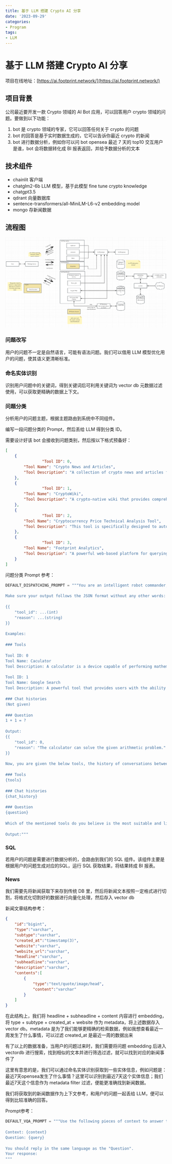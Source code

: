 ```yaml
---
title: 基于 LLM 搭建 Crypto AI 分享
date: '2023-09-29'
categories:
- Program
tags:
- LLM
---
```

# 基于 LLM 搭建 Crypto AI 分享

项目在线地址：[https://ai.footprint.network/](https://ai.footprint.network/)

## 项目背景

公司最近要开发一款 Crypto 领域的 AI Bot 应用，可以回答用户 crypto 领域的问题。要做到以下功能：

1. bot 是 crypto 领域的专家，它可以回答任何关于 crypto 的问题
2. bot 的回答是基于实时数据生成的，它可以告诉你最近 crypto 的新闻
3. bot 进行数据分析，例如你可以问 bot opensea 最近 7 天的 top10 交互用户是谁，bot 会将数据转化成 BI 报表返回，并给予数据分析的文本

## 技术组件

- chainlit 客户端
- chatglm2-6b LLM 模型，基于此模型 fine tune crypto knowledge
- chatgpt3.5
- qdrant 向量数据库
- sentence-transformers/all-MiniLM-L6-v2 embedding model
- mongo 存新闻数据

## 流程图

![Untitled](./img/img_13.png)

### 问题改写

用户的问题不一定是自然语言，可能有语法问题。我们可以借用 LLM 模型优化用户的问题，使其语义更清晰标准。

### 命名实体识别

识别用户问题中的关键词，得到关键词后可利用关键词为 vector db 元数据过滤使用，可以获取更精确的数据上下文。

### 问题分类

分析用户的问题主题，根据主题路由到系统中不同组件。

编写一段问题分类的 Prompt，然后丢给 LLM 得到分类 ID。

需要设计好该 bot 会接收到问题类别，然后按以下格式预备好：

```json
[
    {
				"Tool ID": 0,
        "Tool Name": "Crypto News and Articles",
        "Tool Description": "A collection of crypto news and articles from top sources, covering the latest industry developments, trends, and research. This tool is a valuable resource for anyone who wants to stay up-to-date on the latest happenings in the crypto world."
    },
    {
				"Tool ID": 1,
        "Tool Name": "CryptoWiki",
        "Tool Description": "A crypto-native wiki that provides comprehensive and up-to-date information on all aspects of the crypto industry, including blockchain technology, cryptocurrencies, DeFi, NFTs, and the metaverse. CryptoWiki is written by experts in the field and is regularly updated to reflect the latest developments."
    },
    {
				"Tool ID": 2,
        "Tool Name": "Cryptocurrency Price Technical Analysis Tool",
        "Tool Description": "This tool is specifically designed to automatically fetch cryptocurrency price information, calculate indicators, analyze cryptocurrency market trends based on this data, and generate technical analysis reports. DO NOT use this tool to obtain concepts or definitions. This tool is only suitable for independent analysis that relies solely on prices and indicators. DO NOT use this tool when analyzing prices requires incorporating current news."
    },
    {
				"Tool ID": 3,
        "Tool Name": "Footprint Analytics",
        "Tool Description": "A powerful web-based platform for querying and analyzing public blockchain data. Footprint provides a variety of tools and resources to help users make sense of complex blockchain data, including a powerful SQL query engine, a library of pre-built dashboards and reports, and a community of experienced analysts and developers. Footprint Analytics can be used for a variety of purposes, including investment research, market analysis, product development, and academic research.DO NOT use this tool when analyzing prices requires incorporating current news and Cryptocurrency Price Technical Analysis."
    }
]
```

问题分类 Prompt 参考：

```python
DEFAULT_DISPATCHING_PROMPT = """You are an intelligent robot commander, and you can choose one of the given tools to enable the assistants to serve the users and fulfill their requests. Here are the IDs, names, and descriptions of the tools.

Make sure your output follows the JSON format without any other words:

{{
    "tool_id": ...(int)
    "reason": ...(string)
}}

Examples:

### Tools

Tool ID: 0
Tool Name: Caculator
Tool Description: A calculator is a device capable of performing mathematical operations and computations.

Tool ID: 1
Tool Name: Google Search
Tool Description: A powerful tool that provides users with the ability to find and access information from the vast amount of content available on the internet.

### Chat histories
(Not given)

### Question
1 + 1 = ?

Output:
{{
    "tool_id": 0,
    "reason": "The calculator can solve the given arithmetic problem."
}}

Now, you are given the below tools, the history of conversations between the users and the assistants and a following up question:

### Tools
{tools}

### Chat histories
{chat_history}

### Question
{question}

Which of the mentioned tools do you believe is the most suitable and likely to help solve the user's problem? If you believe that none of the tools are suitable, please output -1.

Output:"""
```

### SQL

若用户的问题是需要进行数据分析的，会路由到我们的 SQL 组件。该组件主要是根据用户的问题生成对应的SQL，运行 SQL 获取结果，将结果转成 BI 报表。

### News

我们需要先将新闻获取下来存到传统 DB 里，然后将新闻文本按照一定格式进行切割，将格式化切割好的数据进行向量化处理，然后存入 vector db

新闻文章结构参考：

```json
{
    "id":"bigint",
    "type":"varchar",
    "subtype":"varchar",
    "created_at":"timestamp(3)",
    "website":"varchar",
    "website_url":"varchar",
    "headline":"varchar",
    "subheadline":"varchar",
    "description":"varchar",
    "contents":[
        {
            "type":"text/quote/image/head",
            "content":"varchar"
        }
    ]
}
```

在此结构上，我们将 headline + subheadline + content 内容进行 embedding，将 type + subtype + created_at + website 作为 metadata，将上述数据存入 vector db。metadata 是为了我们能够更精确的检索数据，例如我想查看最近一周发生了什么事情，可以过滤 created_at 是最近一周的数据出来

有了以上的数据准备，当用户的问题过来时，我们需要将问题 embedding 后进入 vectordb 进行搜索，找到相似的文本并进行筛选过滤，就可以找到对应的新闻事件了

这里有意思的是，我们可以通过命名实体识别获取到一些实体信息，例如问题是：最近7天opensea发生了什么事情？这里可以识别到最近7天这个实体信息；我们最近7天这个信息作为 metadata filter 过滤，便能更准确找到新闻数据。

我们将获取到的新闻数据作为上下文参考，和用户的问题一起丢给 LLM，便可以得到比较准确的回答。

Prompt参考：

```python
DEFAULT_VQA_PROMPT = """Use the following pieces of context to answer the question at the end. If the context is not relevant or not given, kindly apologize and say that you do not know and stop speaking. Unless specifically requested, please try to use concise language in your responses. Don't mention you are provided with context to answer the question.

Context: {context}
Question: {query}

You should reply in the same language as the "Question".
Your response:
"""
```